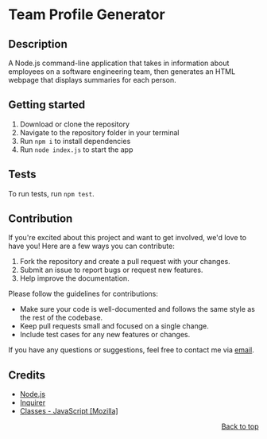 <a name="top"></a>

# Team Profile Generator

## Description

A Node.js command-line application that takes in information about employees on a software engineering team, then generates an HTML webpage that displays summaries for each person.

## Getting started

1. Download or clone the repository
2. Navigate to the repository folder in your terminal
3. Run `npm i` to install dependencies
4. Run `node index.js` to start the app

## Tests

To run tests, run `npm test`.

## Contribution

If you're excited about this project and want to get involved, we'd love to have you! Here are a few ways you can contribute:

1. Fork the repository and create a pull request with your changes.
2. Submit an issue to report bugs or request new features.
3. Help improve the documentation.

Please follow the guidelines for contributions:

- Make sure your code is well-documented and follows the same style as the rest of the codebase.
- Keep pull requests small and focused on a single change.
- Include test cases for any new features or changes.

If you have any questions or suggestions, feel free to contact me via [email](mailto:sb1664@gmail.com).

## Credits

- <a href="https://nodejs.org/en/" target="_blank">Node.js</a>
- <a href="https://www.npmjs.com/package/inquirer" target="_blank">Inquirer</a>
- <a href="https://developer.mozilla.org/en-US/docs/Web/JavaScript/Reference/Classes" target="_blank">Classes - JavaScript [Mozilla]</a>

<p align="right">
  <a href="#top">Back to top</a>
</p>
